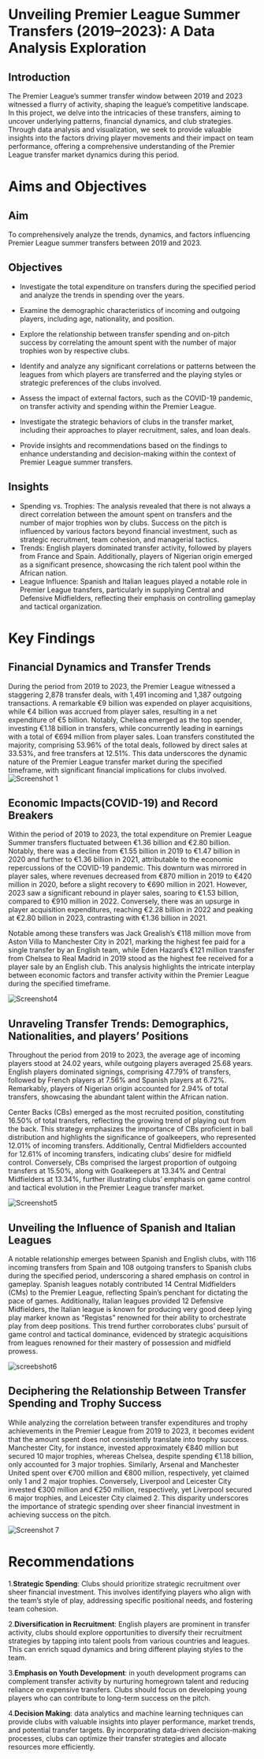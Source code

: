 # Unveiling Premier League Summer Transfers (2019–2023): A Data Analysis Exploration

## Introduction

The Premier League’s summer transfer window between 2019 and 2023 witnessed a flurry of activity, shaping the league’s competitive landscape. In this project, we delve into the intricacies of these transfers, aiming to uncover underlying patterns, financial dynamics, and club strategies. Through data analysis and visualization, we seek to provide valuable insights into the factors driving player movements and their impact on team performance, offering a comprehensive understanding of the Premier League transfer market dynamics during this period.

# Aims and Objectives

## Aim

To comprehensively analyze the trends, dynamics, and factors influencing Premier League summer transfers between 2019 and 2023.

## Objectives
- Investigate the total expenditure on transfers during the specified period and analyze the trends in spending over the years.

- Examine the demographic characteristics of incoming and outgoing players, including age, nationality, and position.

- Explore the relationship between transfer spending and on-pitch success by correlating the amount spent with the number of major trophies won by respective clubs.

- Identify and analyze any significant correlations or patterns between the leagues from which players are transferred and the playing styles or strategic preferences of the clubs involved.

- Assess the impact of external factors, such as the COVID-19 pandemic, on transfer activity and spending within the Premier League.

- Investigate the strategic behaviors of clubs in the transfer market, including their approaches to player recruitment, sales, and loan deals.

- Provide insights and recommendations based on the findings to enhance understanding and decision-making within the context of Premier League summer transfers.

  

## Insights
- Spending vs. Trophies: The analysis revealed that there is not always a direct correlation between the amount spent on transfers and the number of major trophies won by clubs. Success on the pitch is influenced by various factors beyond financial investment, such as strategic recruitment, team cohesion, and managerial tactics.
- Trends: English players dominated transfer activity, followed by players from France and Spain. Additionally, players of Nigerian origin emerged as a significant presence, showcasing the rich talent pool within the African nation.
- League Influence: Spanish and Italian leagues played a notable role in Premier League transfers, particularly in supplying Central and Defensive Midfielders, reflecting their emphasis on controlling gameplay and tactical organization.

# Key Findings
## Financial Dynamics and Transfer Trends
During the period from 2019 to 2023, the Premier League witnessed a staggering 2,878 transfer deals, with 1,491 incoming and 1,387 outgoing transactions. A remarkable €9 billion was expended on player acquisitions, while €4 billion was accrued from player sales, resulting in a net expenditure of €5 billion. Notably, Chelsea emerged as the top spender, investing €1.18 billion in transfers, while concurrently leading in earnings with a total of €694 million from player sales. Loan transfers constituted the majority, comprising 53.96% of the total deals, followed by direct sales at 33.53%, and free transfers at 12.51%. This data underscores the dynamic nature of the Premier League transfer market during the specified timeframe, with significant financial implications for clubs involved.
![Screenshot 1](https://github.com/user-attachments/assets/f42ba082-a24a-49f6-a374-027e5bda45d4)


## Economic Impacts(COVID-19) and Record Breakers

Within the period of 2019 to 2023, the total expenditure on Premier League Summer transfers fluctuated between €1.36 billion and €2.80 billion. Notably, there was a decline from €1.55 billion in 2019 to €1.47 billion in 2020 and further to €1.36 billion in 2021, attributable to the economic repercussions of the COVID-19 pandemic. This downturn was mirrored in player sales, where revenues decreased from €870 million in 2019 to €420 million in 2020, before a slight recovery to €690 million in 2021. However, 2023 saw a significant rebound in player sales, soaring to €1.53 billion, compared to €910 million in 2022. Conversely, there was an upsurge in player acquisition expenditures, reaching €2.28 billion in 2022 and peaking at €2.80 billion in 2023, contrasting with €1.36 billion in 2021.


Notable among these transfers was Jack Grealish’s €118 million move from Aston Villa to Manchester City in 2021, marking the highest fee paid for a single transfer by an English team, while Eden Hazard’s €121 million transfer from Chelsea to Real Madrid in 2019 stood as the highest fee received for a player sale by an English club. This analysis highlights the intricate interplay between economic factors and transfer activity within the Premier League during the specified timeframe.

![Screenshot4](https://github.com/user-attachments/assets/2cdd3157-5735-495b-94c7-10fa85552bc3)


## Unraveling Transfer Trends: Demographics, Nationalities, and players’ Positions

Throughout the period from 2019 to 2023, the average age of incoming players stood at 24.02 years, while outgoing players averaged 25.68 years. English players dominated signings, comprising 47.79% of transfers, followed by French players at 7.56% and Spanish players at 6.72%. Remarkably, players of Nigerian origin accounted for 2.94% of total transfers, showcasing the abundant talent within the African nation.

Center Backs (CBs) emerged as the most recruited position, constituting 16.50% of total transfers, reflecting the growing trend of playing out from the back. This strategy emphasizes the importance of CBs proficient in ball distribution and highlights the significance of goalkeepers, who represented 12.01% of incoming transfers. Additionally, Central Midfielders accounted for 12.61% of incoming transfers, indicating clubs’ desire for midfield control. Conversely, CBs comprised the largest proportion of outgoing transfers at 15.50%, along with Goalkeepers at 13.34% and Central Midfielders at 13.34%, further illustrating clubs’ emphasis on game control and tactical evolution in the Premier League transfer market.

![Screenshot5](https://github.com/user-attachments/assets/26980b51-c7e9-4838-9176-31d0e0408a2a)

## Unveiling the Influence of Spanish and Italian Leagues

A notable relationship emerges between Spanish and English clubs, with 116 incoming transfers from Spain and 108 outgoing transfers to Spanish clubs during the specified period, underscoring a shared emphasis on control in gameplay. Spanish leagues notably contributed 14 Central Midfielders (CMs) to the Premier League, reflecting Spain’s penchant for dictating the pace of games. Additionally, Italian leagues provided 12 Defensive Midfielders, the Italian league is known for producing very good deep lying play marker known as “Registas” renowned for their ability to orchestrate play from deep positions. This trend further corroborates clubs’ pursuit of game control and tactical dominance, evidenced by strategic acquisitions from leagues renowned for their mastery of possession and midfield prowess.


![screebshot6](https://github.com/user-attachments/assets/a4d6655a-9303-4164-a350-ddd161c26339)


## Deciphering the Relationship Between Transfer Spending and Trophy Success

While analyzing the correlation between transfer expenditures and trophy achievements in the Premier League from 2019 to 2023, it becomes evident that the amount spent does not consistently translate into trophy success. Manchester City, for instance, invested approximately €840 million but secured 10 major trophies, whereas Chelsea, despite spending €1.18 billion, only accounted for 3 major trophies. Similarly, Arsenal and Manchester United spent over €700 million and €800 million, respectively, yet claimed only 1 and 2 major trophies. Conversely, Liverpool and Leicester City invested €300 million and €250 million, respectively, yet Liverpool secured 6 major trophies, and Leicester City claimed 2. This disparity underscores the importance of strategic spending over sheer financial investment in achieving success on the pitch.



![Screenshot 7](https://github.com/user-attachments/assets/5dc2704c-1c79-4b05-8469-d6291390d55c)

# Recommendations

1.**Strategic Spending**: Clubs should prioritize strategic recruitment over sheer financial investment. This involves identifying players who align with the team’s style of play, addressing specific positional needs, and fostering team cohesion.

2.**Diversification in Recruitment**: English players are prominent in transfer activity, clubs should explore opportunities to diversify their recruitment strategies by tapping into talent pools from various countries and leagues. This can enrich squad dynamics and bring different playing styles to the team.

3.**Emphasis on Youth Development**: in youth development programs can complement transfer activity by nurturing homegrown talent and reducing reliance on expensive transfers. Clubs should focus on developing young players who can contribute to long-term success on the pitch.

4.**Decision Making**: data analytics and machine learning techniques can provide clubs with valuable insights into player performance, market trends, and potential transfer targets. By incorporating data-driven decision-making processes, clubs can optimize their transfer strategies and allocate resources more efficiently.
